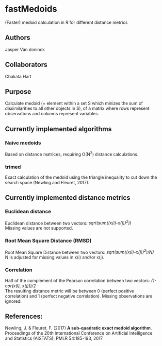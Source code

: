 # fastMedoids
(Faster) medoid calculation in R for different distance metrics

##  Authors
Jasper Van doninck

##  Collaborators
Chakata Hart

##  Purpose
Calculate medoid (= element within a set S which minizes the sum of dissimilarities to all other objects in S), of a matrix where rows represent observations and columns represent variables.

##  Currently implemented algorithms
### Naive medoids
Based on distance matrices, requiring O(N<sup>2</sup>) distance calculations.

### trimed 
Exact calculation of the medoid using the triangle inequality to cut down the search space (Newling and Fleuret, 2017).

##  Currently implemented distance metrics
### Euclidean distance
Euclidean distance between two vectors: *sqrt(sum((x(i)-x(j))<sup>2</sup>))*  
Missing values are not supported.

### Root Mean Square Distance (RMSD)
Root Mean Square Distance between two vectors: *sqrt(sum((x(i)-x(j))<sup>2</sup>)/N)*  
N is adjusted for missing values in x(i) and/or x(j).

### Correlation
Half of the complement of the Pearson correlation between two vectors: *(1-cor(x(i), x(j)))/2*  
The resulting distance metric will be between 0 (perfect positive correlation) and 1 (perfect negative correlation). Missing observations are ignored.

##  References:
Newling, J. & Fleuret, F. (2017) **A sub-quadratic exact medoid algorithm**, Proceedings of the 20th International Conference on Artificial Intelligence and Statistics (AISTATS), PMLR 54:185-193, 2017
